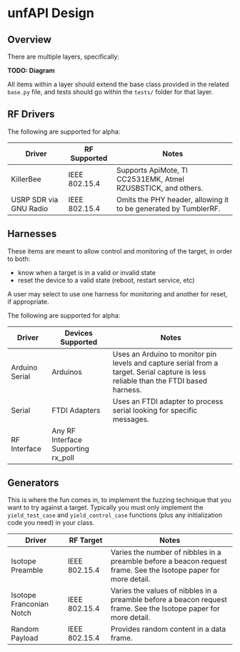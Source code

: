 unfAPI Design
===

## Overview

There are multiple layers, specifically:

**TODO: Diagram**

All items within a layer should extend the base class provided in the related `base.py` file, and tests should go within the `tests/` folder for that layer.

## RF Drivers

The following are supported for alpha:

| Driver | RF Supported | Notes |
|--------|--------------|-------|
| KillerBee | IEEE 802.15.4 | Supports ApiMote, TI CC2531EMK, Atmel RZUSBSTICK, and others. |
| USRP SDR via GNU Radio | IEEE 802.15.4 | Omits the PHY header, allowing it to be generated by TumblerRF. |

## Harnesses

These items are meant to allow control and monitoring of the target, in order to both:
- know when a target is in a valid or invalid state
- reset the device to a valid state (reboot, restart service, etc)

A user may select to use one harness for monitoring and another for reset, if appropriate.

The following are supported for alpha:

| Driver | Devices Supported | Notes |
|--------|--------------|-------|
| Arduino Serial | Arduinos | Uses an Arduino to monitor pin levels and capture serial from a target. Serial capture is less reliable than the FTDI based harness. |
| Serial | FTDI Adapters | Uses an FTDI adapter to process serial looking for specific messages. |
| RF Interface | Any RF Interface Supporting rx_poll

## Generators

This is where the fun comes in, to implement the fuzzing technique that you want to try against a target.
Typically you must only implement the `yield_test_case` and `yield_control_case` functions (plus any initialization code you need) in your class.

| Driver | RF Target | Notes |
|--------|--------------|-------|
| Isotope Preamble | IEEE 802.15.4  | Varies the number of nibbles in a preamble before a beacon request frame. See the Isotope paper for more detail. |
| Isotope Franconian Notch | IEEE 802.15.4  | Varies the values of nibbles in a preamble before a beacon request frame. See the Isotope paper for more detail. |
| Random Payload | IEEE 802.15.4 | Provides random content in a data frame. |
